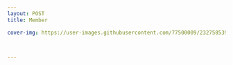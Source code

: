 ```yaml
---
layout: POST
title: Member

cover-img: https://user-images.githubusercontent.com/77500009/232758539-4c254be4-ec7c-4485-90c6-e15e56a0b437.mp4



---
```






